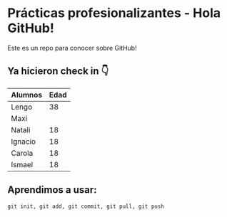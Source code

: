 # Prácticas profesionalizantes - Hola GitHub!
Este es un repo para conocer sobre GitHub!

## Ya hicieron check in 👇

| Alumnos       | Edad       |
| ------------- | ---------- |
| Lengo         | 38         |
| Maxi          |            |
| Natali        | 18         |
| Ignacio       | 18         |
| Carola        | 18         |
| Ismael        | 18         |

## Aprendimos a usar:
```
git init, git add, git commit, git pull, git push 
```